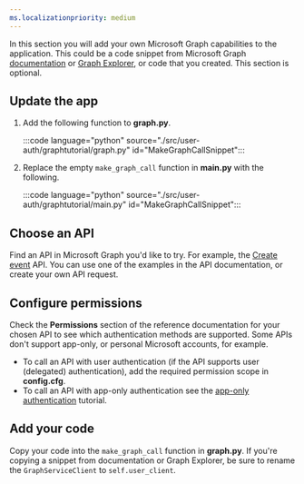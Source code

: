 ```yaml
---
ms.localizationpriority: medium
---
```


<!-- markdownlint-disable MD041 -->

In this section you will add your own Microsoft Graph capabilities to the application. This could be a code snippet from Microsoft Graph [documentation](/graph/api/overview) or [Graph Explorer](https://developer.microsoft.com/graph/graph-explorer), or code that you created. This section is optional.

## Update the app

1. Add the following function to **graph.py**.

    :::code language="python" source="./src/user-auth/graphtutorial/graph.py" id="MakeGraphCallSnippet":::

1. Replace the empty `make_graph_call` function in **main.py** with the following.

    :::code language="python" source="./src/user-auth/graphtutorial/main.py" id="MakeGraphCallSnippet":::

## Choose an API

Find an API in Microsoft Graph you'd like to try. For example, the [Create event](/graph/api/user-post-events) API. You can use one of the examples in the API documentation, or create your own API request.

## Configure permissions

Check the **Permissions** section of the reference documentation for your chosen API to see which authentication methods are supported. Some APIs don't support app-only, or personal Microsoft accounts, for example.

- To call an API with user authentication (if the API supports user (delegated) authentication), add the required permission scope in **config.cfg**.
- To call an API with app-only authentication see the [app-only authentication](/graph/tutorials/python-app-only) tutorial.

## Add your code

Copy your code into the `make_graph_call` function in **graph.py**. If you're copying a snippet from documentation or Graph Explorer, be sure to rename the `GraphServiceClient` to `self.user_client`.
